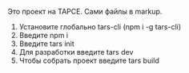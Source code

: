 Это проект на ТАРСЕ. Сами файлы в markup.

1. Установите глобально tars-cli (npm i -g tars-cli)
2. Введите npm i
3. Введите tars init
2. Для разработки введите tars dev
3. Чтобы собрать проект введите tars build
